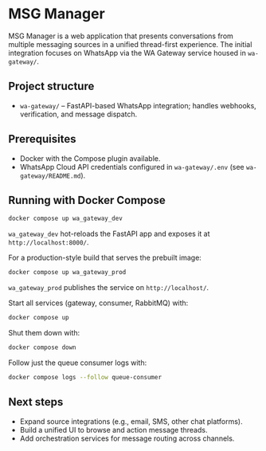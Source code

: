 # MSG Manager

MSG Manager is a web application that presents conversations from multiple messaging sources in a unified thread-first experience. The initial integration focuses on WhatsApp via the WA Gateway service housed in `wa-gateway/`.

## Project structure
- `wa-gateway/` – FastAPI-based WhatsApp integration; handles webhooks, verification, and message dispatch.

## Prerequisites
- Docker with the Compose plugin available.
- WhatsApp Cloud API credentials configured in `wa-gateway/.env` (see `wa-gateway/README.md`).

## Running with Docker Compose

```bash
docker compose up wa_gateway_dev
```

`wa_gateway_dev` hot-reloads the FastAPI app and exposes it at `http://localhost:8000/`.

For a production-style build that serves the prebuilt image:

```bash
docker compose up wa_gateway_prod
```

`wa_gateway_prod` publishes the service on `http://localhost/`.

Start all services (gateway, consumer, RabbitMQ) with:

```bash
docker compose up
```

Shut them down with:

```bash
docker compose down
```

Follow just the queue consumer logs with:

```bash
docker compose logs --follow queue-consumer
```

## Next steps
- Expand source integrations (e.g., email, SMS, other chat platforms).
- Build a unified UI to browse and action message threads.
- Add orchestration services for message routing across channels.

